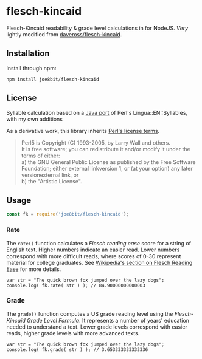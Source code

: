 # flesch-kincaid

Flesch-Kincaid readability & grade level calculations in for NodeJS. *Very* lightly modified from [daveross/flesch-kincaid](https://github.com/daveross/flesch-kincaidhttps://github.com/daveross/flesch-kincaid).

## Installation

Install through npm:

```
npm install joe8bit/flesch-kincaid
```

## License

Syllable calculation based on a [Java port](https://github.com/ogrodnek/java_fathom/blob/master/src/main/java/com/representqueens/lingua/en/Syllable.java) of Perl's Lingua::EN::Syllables, with my own additions

As a derivative work, this library inherits [Perl's license terms](http://dev.perl.org/licenses/).

> Perl5 is Copyright (C) 1993-2005, by Larry Wall and others.  
> It is free software; you can redistribute it and/or modify it under the terms of either:  
> a) the GNU General Public License as published by the Free Software Foundation; either external linkversion 1, or (at your option) any later versionexternal link, or  
> b) the "Artistic License".  

## Usage

```javascript
const fk = require('joe8bit/flesch-kincaid');
```

### Rate

The `rate()` function calculates a *Flesch reading ease* score for a string of English text. Higher numbers indicate an easier read.
Lower numbers correspond with more difficult reads, where scores of 0-30 represent material for college graduates. See [Wikipedia's
section on Flesch Reading Ease](https://en.wikipedia.org/wiki/Flesch%E2%80%93Kincaid_readability_tests#Flesch_Reading_Ease) for more details.

```
var str = "The quick brown fox jumped over the lazy dogs";
console.log( fk.rate( str ) ); // 84.90000000000003
```

### Grade

The `grade()` function computes a US grade reading level using the *Flesch-Kincaid Grade Level Formula*. It represents a number of years' education
needed to understand a text. Lower grade levels correspond with easier reads, higher grade levels with more advanced texts. 

```
var str = "The quick brown fox jumped over the lazy dogs";
console.log( fk.grade( str ) ); // 3.653333333333336
```
